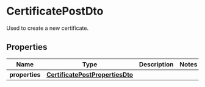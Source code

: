 # CertificatePostDto

Used to create a new certificate.
## Properties
| Name | Type | Description | Notes |
| ------------ | ------------- | ------------- | ------------- |
| **properties** | [**CertificatePostPropertiesDto**](CertificatePostPropertiesDto.md) |  |  |


